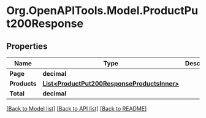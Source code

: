 # Org.OpenAPITools.Model.ProductPut200Response

## Properties

Name | Type | Description | Notes
------------ | ------------- | ------------- | -------------
**Page** | **decimal** |  | [optional] 
**Products** | [**List&lt;ProductPut200ResponseProductsInner&gt;**](ProductPut200ResponseProductsInner.md) |  | [optional] 
**Total** | **decimal** |  | [optional] 

[[Back to Model list]](../README.md#documentation-for-models) [[Back to API list]](../README.md#documentation-for-api-endpoints) [[Back to README]](../README.md)


